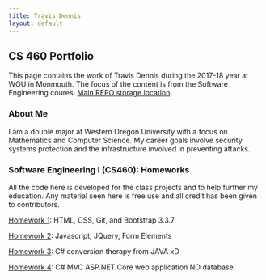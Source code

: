 ```yaml
---
title: Travis Dennis
layout: default
---
```

## CS 460 Portfolio

This page contains the work of Travis Dennis during the 2017-18 year at WOU in Monmouth. The focus of the content is from the Software Engineering coures.
[Main REPO storage location](https://github.com/tdennis15/tdennis15.github.io). 

### About Me

I am a double major at Western Oregon University with a focus on Mathematics and Computer Science. My career goals involve security systems protection and the infrastructure involved in preventing attacks. 

### Software Engineering I (CS460): Homeworks

All the code here is developed for the class projects and to help further my education. Any material seen here is free use and all credit has been given to contributors.

[Homework 1](/HW1/): HTML, CSS, Git, and Bootstrap 3.3.7

[Homework 2](/HW2/): Javascript, JQuery, Form Elements

[Homework 3](/HW3/): C# conversion therapy from JAVA xD

[Homework 4](/HW$/): C# MVC ASP.NET Core web application NO database.

